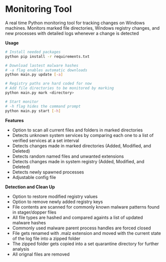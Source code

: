 # Monitoring Tool 

A real time Python monitoring tool for tracking changes on Windows machines. Monitors marked file directories, Windows registry changes, and new processes with detailed logs whenever a change is detected

**Usage**
```bash
# Install needed packages
python pip install -r requirements.txt

# Download lastest malware hashes
# -a flag enables automatic downloads
python main.py update [-a]

# Registry paths are hard coded for now
# Add file directories to be monitored by marking
python main.py mark <directory>

# Start monitor
# -h flag hides the command prompt
python main.py start [-h]
```

**Features**  

- Option to scan all current files and folders in marked directories
- Detects unknown system services by comparing each one to a list of verified services at a set interval
- Detects changes made in marked directories (Added, Modified, and Deleted)
- Detects random named files and unwanted extensions
- Detects changes made in system registry (Added, Modified, and Deleted)
- Detects newly spawned processes
- Adjustable config file

**Detection and Clean Up**  

- Option to restore modified registry values
- Option to remove newly added registry keys
- File contents are scanned for commonly known malware patterns found in stager/dopper files 
- All file types are hashed and compared againts a list of updated malware hashes
- Commonly used malware parent process handles are forced closed
- File gets renamed with .malz extension and moved with the current state of the log file into a zipped folder
- The zipped folder gets copied into a set quarantine directory for further analysis
- All orignal files are removed
  
